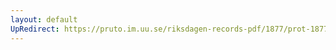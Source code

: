 ```yaml
---
layout: default
UpRedirect: https://pruto.im.uu.se/riksdagen-records-pdf/1877/prot-1877--fk--031/prot-1877--fk--031_004.pdf
---
```

